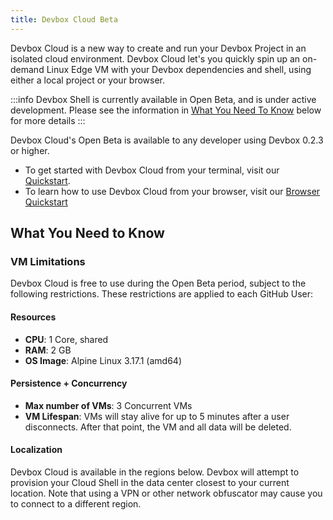 ```yaml
---
title: Devbox Cloud Beta
---
```


Devbox Cloud is a new way to create and run your Devbox Project in an isolated cloud environment. Devbox Cloud let's you quickly spin up an on-demand Linux Edge VM with your Devbox dependencies and shell, using either a local project or your browser.

:::info
Devbox Shell is currently available in Open Beta, and is under active development. Please see the information in [What You Need To Know](#what-you-need-to-know) below for more details
:::

Devbox Cloud's Open Beta is available to any developer using Devbox 0.2.3 or higher. 
* To get started with Devbox Cloud from your terminal, visit our [Quickstart](getting_started.md). 
* To learn how to use Devbox Cloud from your browser, visit our [Browser Quickstart](browser_getting_started.md)

## What You Need to Know

### VM Limitations

Devbox Cloud is free to use during the Open Beta period, subject to the following restrictions. These restrictions are applied to each GitHub User: 

#### Resources

* **CPU**: 1 Core, shared
* **RAM**: 2 GB
* **OS Image**: Alpine Linux 3.17.1 (amd64) 

#### Persistence + Concurrency

* **Max number of VMs**: 3 Concurrent VMs
* **VM Lifespan**: VMs will stay alive for up to 5 minutes after a user disconnects. After that point, the VM and all data will be deleted.

#### Localization

Devbox Cloud is available in the regions below. Devbox will attempt to provision your Cloud Shell in the data center closest to your current location. Note that using a VPN or other network obfuscator may cause you to connect to a different region. 

